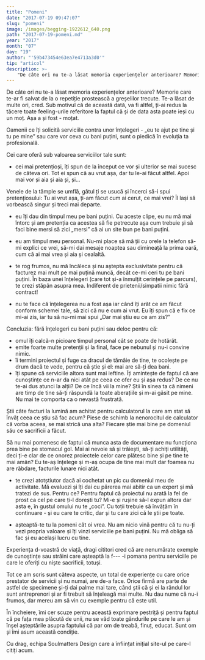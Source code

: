 ```yaml
---
title: "Pomeni"
date: "2017-07-19 09:47:07"
slug: "pomeni"
image: /images/begging-1922612_640.png
path: "2017-07-19-pomeni.md"
year: "2017"
month: "07"
day: "19"
author: "'59b473454e63ea7e4713a3d0'"
tip: "articol"
description: >-
    "De câte ori nu te-a lăsat memoria experiențelor anterioare? Memorie care te-ar fi salvat de la o repetiție prostească a greșelilor trecute. Te-a lăsat de multe ori, cred. Sub motivul că de această dat"
---
```

<div class="kg-card-markdown"><p>De câte ori nu te-a lăsat memoria experiențelor anterioare? Memorie care te-ar fi salvat de la o repetiție prostească a greșelilor trecute. Te-a lăsat de multe ori, cred. Sub motivul că de această dată, va fi altfel, ți-ai redus la tăcere toate feeling-urile referitore la faptul că și de data asta poate ieși cu un moț. Așa a și fost - moțat.</p>
<p>Oamenii ce îți solicită serviciile contra unor înțelegeri - „eu te ajut pe tine și tu pe mine” sau care vor ceva cu bani puțini, sunt o piedică în evoluția ta profesională.</p>
<p>Cei care oferă sub valoarea serviciilor tale sunt:</p>
<ul>
<li>cei mai pretențioși, îți spun de la început ce vor și ulterior se mai sucesc de câteva ori. Tot ei spun că au vrut așa, dar tu le-ai făcut altfel. Apoi mai vor și aia și aia și, și...</li>
</ul>
<p>Venele de la tâmple se umflă, gâtul ți se usucă și încerci să-i spui pretențiosului: Tu ai vrut așa, ți-am făcut cum ai cerut, ce mai vrei? Îl lași să vorbească singur și treci mai departe.</p>
<ul>
<li>
<p>eu îți dau din timpul meu pe bani puțini. Cu aceste clipe, eu nu mă mai întorc și am pretenția ca acestea să fie petrecute așa cum trebuie și să faci bine mersi să zici „mersi” că ai un site bun pe bani puțini.</p>
</li>
<li>
<p>eu am timpul meu personal. Nu-mi place să mă ții cu orele la telefon să-mi explici ce vrei, să-mi dai mesaje noaptea sau dimineață la prima oară, cum că ai mai vrea și aia și cealaltă.</p>
</li>
<li>
<p>te rog frumos, nu mă încăleca și nu aștepta exclusivitate pentru că facturez mai mult pe mai puțină muncă, decât ce-mi ceri tu pe bani puțini. În baza unei înțelegeri (care tot și-a înmulțit cerințele pe parcurs), te crezi stăpân asupra mea. Indiferent de prietenii/simpatii nimic fără contract!</p>
</li>
<li>
<p>nu te face că înțelegerea nu a fost așa iar când îți arăt ce am făcut conform schemei tale, să zici că nu e cum ai vrut. Eu îți spun că e fix ce mi-ai zis, iar tu să nu-mi mai spui „Dar mai știu eu ce am zis?”</p>
</li>
</ul>
<p>Concluzia: fără înțelegeri cu bani puțini sau deloc pentru că:</p>
<ul>
<li>omul îți calcă-n picioare timpul personal cât se poate de hotărât.</li>
<li>emite foarte multe pretenții și la final, face pe nebunul și nu-i convine nimic.</li>
<li>îi termini proiectul și fuge ca dracul de tămâie de tine, te ocolește pe drum dacă te vede, pentru că știe și el: mai are să-ți dea bani.</li>
<li>îți spune că serviciile altora sunt mai ieftine. Îți amintește de faptul că are cunoștințe ce n-ar da nici atât pe ceea ce ofer eu și așa redus? De ce nu te-ai dus atunci la alții? De ce încă vii la mine? Știi în sinea ta că nimeni are timp de tine să-ți răspundă la toate aberațiile și m-ai găsit pe mine. Nu mai te comporta ca o nevastă frustrată.</li>
</ul>
<p>Știi câte facturi la lumină am achitat pentru calculatorul la care am stat să învăț ceea ce știu să fac acum? Piese de schimb la nenorocitul de calculator că vorba aceea, se mai strică una alta? Fiecare știe mai bine pe domeniul său ce sacrificii a făcut.</p>
<p>Să nu mai pomenesc de faptul că munca asta de documentare nu funcționa prea bine pe stomacul gol. Mai ai nevoie să și trăiești, să-ți achiți utilități, deci ți-e clar de ce onorez proiectele celor care plătesc bine și pe tine te mai amân? Eu te-aș înțelege și m-aș ocupa de tine mai mult dar foamea nu are răbdare, facturile lunare nici atât.</p>
<ul>
<li>
<p>te crezi atotștiutor dacă ai cochetat un pic cu domeniul meu de activitate. Mă evaluezi și îți dai cu părerea mai abitir ca un expert și mă tratezi de sus. Pentru ce? Pentru faptul că proiectul nu arată la fel de prost ca cel pe care ți-l dorești tu? Mi-e și rușine să-l expun altora dar asta e, în gustul omului nu te „coci”. Cu toții trebuie să învățăm în continuare - și eu care te critic, dar și tu care zici că le știi pe toate.</p>
</li>
<li>
<p>așteaptă-te tu la pomeni cât oi vrea. Nu am nicio vină pentru că tu nu-ți vezi propria valoare și îți vinzi serviciile pe bani puțini. Nu mă obliga să fac și eu același lucru cu tine.</p>
</li>
</ul>
<p>Experiența d-voastră de viață, dragi cititori cred că are nenumărate exemple de cunoștințe sau străini care așteaptă la f--- -i pomana pentru serviciile pe care le oferiți cu niște sacrificii, totuși.</p>
<p>Tot ce am scris sunt câteva aspecte, un total de experiențe cu care orice prestator de servicii și nu numai, are de-a face. Orice firmă are parte de astfel de specimene și-ți dai palme mai tare, când știi că și ei la rândul lor sunt antreprenori și ar fi trebuit să înțeleagă mai multe. Nu dau nume că nu-i frumos, dar mereu am să vin cu exemple pentru că este util.</p>
<p>În încheiere, îmi cer scuze pentru această exprimare pestriță și pentru faptul că pe fața mea plăcută de unii, nu se văd toate gândurile pe care le am și înșel așteptările asupra faptului că par om de treabă, finuț, educat. Sunt om și îmi asum această condiție.</p>
<p>Cu drag, echipa Soulmatters Design care a înființat inițial site-ul pe care-l citiți acum.</p>
</div>
    